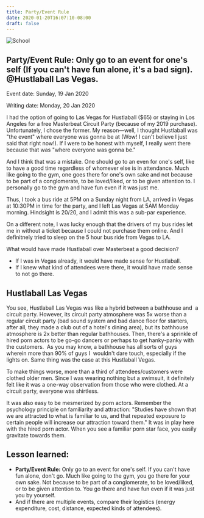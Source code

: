 ```yaml
---
title: Party/Event Rule
date: 2020-01-20T16:07:10-08:00
draft: false
---
```



![School](/img/hustlaball.jpg)


Party/Event Rule: Only go to an event for one's self (If you can't have fun alone, it's a bad sign). @Hustlaball Las Vegas.
---


<!--more-->

Event date: Sunday, 19 Jan 2020

Writing date: Monday, 20 Jan 2020

I had the option of going to Las Vegas for Hustlaball ($65) or staying in Los Angeles for a free Masterbeat Circuit Party (because of my 2019 purchase). Unfortunately, I chose the former. My reason—well, I thought Hustlaball was "the event" where everyone was gonna be at (Wow! I can't believe I just said that right now!). If I were to be honest with myself, I really went there because that was "where everyone was gonna be." 

And I think that was a mistake. One should go to an even for one's self, like to have a good time regardless of whomever else is in attendance. Much like going to the gym, one goes there for one's own sake and not because to be part of a conglomerate, to be loved/liked, or to be given attention to. I personally go to the gym and have fun even if it was just me. 


Thus, I took a bus ride at 5PM on a Sunday night from LA, arrived in Vegas at 10:30PM in time for the party, and I left Las Vegas at 5AM Monday morning. Hindsight is 20/20, and I admit this was a sub-par experience.

On a different note, I was lucky enough that the drivers of my bus rides let me in without  a ticket because I could not purchase them online. And I definitnely tried to sleep on the 5 hour bus ride from Vegas to LA. 

What would have made Hustlaball over Masterbeat a good decision?

* If I was in Vegas already, it would have made sense for Hustlaball.
* If I knew what kind of attendees were there, it would have made sense to not go there.

Hustlaball Las Vegas
---

You see, Hustlaball Las Vegas was like a hybrid between a bathhouse and  a circuit party. However, its circuit party atmosphere was 5x worse than a regular circuit party (bad sound system and bad dance floor for starters, after all, they made a club out of a hotel's dining area), but its bathhouse atmosphere is 2x better than regular bathhouses. Then, there's a sprinkle of hired porn actors to be go-go dancers or perhaps to get hanky-panky with the customers. 
As you may know, a bathhouse has all sorts of guys wherein more than 90% of guys I  wouldn't dare touch, especially if the lights on. Same thing was the case at this Hustlaball Vegas. 

To make things worse, more than a third of attendees/customers were clothed older men. Since I was wearing nothing but a swimsuit, it definitely felt like it was a one-way observation from those who were clothed. At a circuit party, everyone was shirtless. 

It was also easy to be mesmerized by porn actors. Remember the psychology principle on familiarity and attraction: "Studies have shown that we are attracted to what is familiar to us, and that repeated exposure to certain people will increase our attraction toward them." It was in play here with the hired porn actor. When you see a familiar porn star face, you easily gravitate towards them.

Lesson learned:
---

* **Party/Event Rule:** Only go to an event for one's self. If you can't have fun alone, don't go. Much like going to the gym, you go there for your own sake. Not because to be part of a conglomerate, to be loved/liked, or to be given attention to. You go there and have fun even if it was just you by yourself.
* And if there are multiple events, compare their logistics (energy expenditure, cost, distance, expected kinds of attendees).









